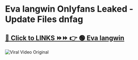 
 # Eva langwin Onlyfans Leaked - Update Files dnfag

## <h2><a href="https://clipsfans.com/Eva_langwin&ref=git">🔗 Click to LINKS ⏩⏩ 👉 🟢 Eva langwin </a></h2>

<a href="https://clipsfans.com/Eva_langwin&ref=git" rel="nofollow" data-target="animated-image.originalLink"><img src="https://i.ibb.co.com/xMMVF88/686577567.gif" alt="Viral Video Original" style="max-width: 100%; display: inline-block;" data-target="animated-image.originalImage"></a>

